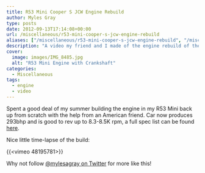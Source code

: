 ```yaml
---
title: R53 Mini Cooper S JCW Engine Rebuild
author: Myles Gray
type: posts
date: 2012-09-13T17:14:08+00:00
url: /miscellaneous/r53-mini-cooper-s-jcw-engine-rebuild
aliases: ["/miscellaneous/r53-mini-cooper-s-jcw-engine-rebuild", "/miscellaneous/r53-mini-cooper-s-jcw-engine-rebuild/amp", "/just-for-fun/r53-mini-cooper-s-jcw-engine-rebuild", "/just-for-fun/r53-mini-cooper-s-jcw-engine-rebuild/amp"]
description: "A video my friend and I made of the engine rebuild of the R53 Mini Cooper S."
cover:
  image: images/IMG_8485.jpg
  alt: "R53 Mini Engine with Crankshaft"
categories:
  - Miscellaneous
tags:
  - engine
  - video
---
```

Spent a good deal of my summer building the engine in my R53 Mini back up from scratch with the help from an American friend. Car now produces 293bhp and is good to rev up to 8.3-8.5K rpm, a full spec list can be found [here](https://www.minitorque.com/threads/project-monochrome.20032/).

Nice little time-lapse of the build:

{{<vimeo 48195781>}}

Why not follow [@mylesagray on Twitter][1] for more like this!

 [1]: https://twitter.com/mylesagray